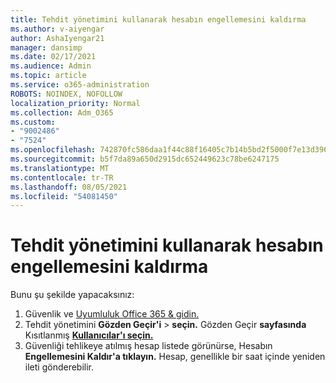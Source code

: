 ```yaml
---
title: Tehdit yönetimini kullanarak hesabın engellemesini kaldırma
ms.author: v-aiyengar
author: AshaIyengar21
manager: dansimp
ms.date: 02/17/2021
ms.audience: Admin
ms.topic: article
ms.service: o365-administration
ROBOTS: NOINDEX, NOFOLLOW
localization_priority: Normal
ms.collection: Adm_O365
ms.custom:
- "9002486"
- "7524"
ms.openlocfilehash: 742870fc586daa1f44c88f16405c7b14b5bd2f5000f7e13d396ad6d43829acbd
ms.sourcegitcommit: b5f7da89a650d2915dc652449623c78be6247175
ms.translationtype: MT
ms.contentlocale: tr-TR
ms.lasthandoff: 08/05/2021
ms.locfileid: "54081450"
---
```

# <a name="unblock-an-account-by-using-threat-management"></a>Tehdit yönetimini kullanarak hesabın engellemesini kaldırma

Bunu şu şekilde yapacaksınız: 

1. Güvenlik ve [Uyumluluk Office 365 & gidin.](https://go.microsoft.com/fwlink/p/?linkid=2077143)
1. Tehdit yönetimini **Gözden Geçir'i**  >  **seçin.** Gözden Geçir **sayfasında** Kısıtlanmış **[Kullanıcılar'ı seçin.](https://go.microsoft.com/fwlink/?linkid=2103514)**
1. Güvenliği tehlikeye atılmış hesap listede görünürse, Hesabın **Engellemesini Kaldır'a tıklayın.** Hesap, genellikle bir saat içinde yeniden ileti gönderebilir.